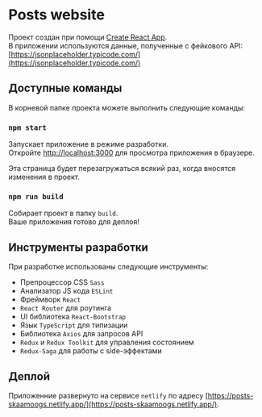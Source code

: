 # Posts website

Проект создан при помощи [Create React App](https://github.com/facebook/create-react-app).\
В приложении используются данные, полученные с фейкового API: [https://jsonplaceholder.typicode.com/](https://jsonplaceholder.typicode.com/)

## Доступные команды

В корневой папке проекта можете выполнить следующие команды:

### `npm start`

Запускает приложение в режиме разработки.\
Откройте [http://localhost:3000](http://localhost:3000) для просмотра приложения в браузере.

Эта страница будет перезагружаться всякий раз, когда вносятся изменения в проект.

### `npm run build`

Собирает проект в папку `build`.\
Ваше приложения готово для деплоя!

## Инструменты разработки

При разработке использованы следующие инструменты:

- Препроцессор CSS `Sass`
- Анализатор JS кода `ESLint`
- Фреймворк `React`
- `React Router` для роутинга
- UI библиотека `React-Bootstrap`
- Язык `TypeScript` для типизации
- Библиотека `Axios` для запросов API
- `Redux` и `Redux Toolkit` для управления состоянием
- `Redux-Saga` для работы с side-эффектами

## Деплой
Приложенние развернуто на сервисе `netlify` по адресу [https://posts-skaamoogs.netlify.app/](https://posts-skaamoogs.netlify.app/).


